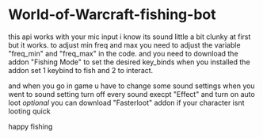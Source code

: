 # World-of-Warcraft-fishing-bot

this api works with your mic input i know its sound little a bit clunky at first but it works.
to adjust min freq and max you need to adjust the variable "freq_min" and "freq_max" in the code.
and you need to download the addon "Fishing Mode" to set the desired key_binds when you installed the addon set 1 keybind to fish and 2 to interact.


and when you go in game u have to change some sound settings when you went to sound setting turn off every sound execpt "Effect"
and turn on auto loot 
*optional* you can download "Fasterloot" addon if your character isnt looting quick

happy fishing
